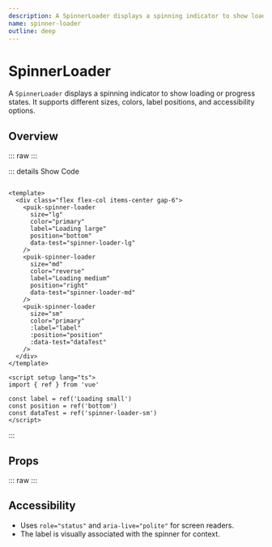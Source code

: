 ```yaml
---
description: A SpinnerLoader displays a spinning indicator to show loading or progress states. It supports different sizes, colors, label positions, and accessibility options.
name: spinner-loader
outline: deep
---
```


<script setup>
import SpinnerLoader from '@vitepress/components/SpinnerLoader.vue';
import DataAttributes from '@vitepress/utilities/DataAttributes.vue';
import ComponentOverview from '@vitepress/utilities/ComponentOverview.vue';

const spinner_loader_attributes = [
  {
    prop: 'size',
    type: 'PuikSpinnerLoaderSizes',
    default: 'md',
    control: 'select',
    options: ['sm', 'md', 'lg'],
    description: 'Sets the spinner size'
  },
  {
    prop: 'color',
    type: 'PuikSpinnerLoaderColors',
    default: 'primary',
    control: 'select',
    options: ['primary', 'reverse'],
    description: 'Sets the spinner color'
  },
  {
    prop: 'label',
    type: 'string',
    default: '',
    control: 'text',
    description: 'Set label below or right of the spinner'
  },
  {
    prop: 'position',
    type: 'PuikSpinnerLoaderPositions',
    default: 'bottom',
    control: 'select',
    options: ['bottom', 'right'],
    description: 'Set label position (bottom or right of the spinner)'
  },
  {
    prop: 'dataTest',
    type: 'string',
    default: 'spinner-loader',
    control: 'text',
    description: 'Sets the data-test attribute on the spinner loader'
  }
];
</script>

# SpinnerLoader

A `SpinnerLoader` displays a spinning indicator to show loading or progress states. It supports different sizes, colors, label positions, and accessibility options.

## Overview

::: raw
<ComponentOverview>
  <SpinnerLoader />
</ComponentOverview>
:::

::: details Show Code

```vue

<template>
  <div class="flex flex-col items-center gap-6">
    <puik-spinner-loader
      size="lg"
      color="primary"
      label="Loading large"
      position="bottom"
      data-test="spinner-loader-lg"
    />
    <puik-spinner-loader
      size="md"
      color="reverse"
      label="Loading medium"
      position="right"
      data-test="spinner-loader-md"
    />
    <puik-spinner-loader
      size="sm"
      color="primary"
      :label="label"
      :position="position"
      :data-test="dataTest"
    />
  </div>
</template>

<script setup lang="ts">
import { ref } from 'vue'

const label = ref('Loading small')
const position = ref('bottom')
const dataTest = ref('spinner-loader-sm')
</script>

```

:::

## Props

::: raw
<DataAttributes :attributes="spinner_loader_attributes" />
:::

## Accessibility

- Uses `role="status"` and `aria-live="polite"` for screen readers.
- The label is visually associated with the spinner for context.
